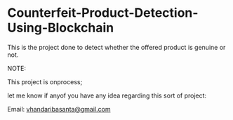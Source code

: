 # Counterfeit-Product-Detection-Using-Blockchain
This is the project done to detect whether the offered product is genuine or not.

NOTE:

This project is onprocess;

let me know if anyof you have any idea regarding this sort of project:

Email: vhandaribasanta@gmail.com
    